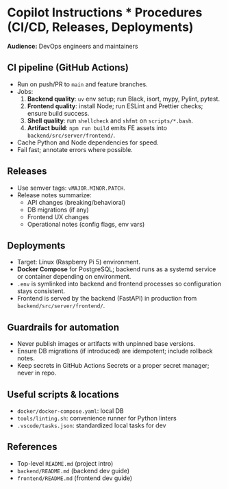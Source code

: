 # Copilot Instructions * Procedures (CI/CD, Releases, Deployments)

**Audience:** DevOps engineers and maintainers

## CI pipeline (GitHub Actions)

- Run on push/PR to `main` and feature branches.
- Jobs:
  1) **Backend quality**: `uv` env setup; run Black, isort, mypy, Pylint, pytest.
  2) **Frontend quality**: install Node; run ESLint and Prettier checks; ensure build success.
  3) **Shell quality**: run `shellcheck` and `shfmt` on `scripts/*.bash`.
  4) **Artifact build**: `npm run build` emits FE assets into `backend/src/server/frontend/`.
- Cache Python and Node dependencies for speed.
- Fail fast; annotate errors where possible.

## Releases

- Use semver tags: `vMAJOR.MINOR.PATCH`.
- Release notes summarize:
  - API changes (breaking/behavioral)
  - DB migrations (if any)
  - Frontend UX changes
  - Operational notes (config flags, env vars)

## Deployments

- Target: Linux (Raspberry Pi 5) environment.
- **Docker Compose** for PostgreSQL; backend runs as a systemd service or container depending on environment.
- `.env` is symlinked into backend and frontend processes so configuration stays consistent.
- Frontend is served by the backend (FastAPI) in production from `backend/src/server/frontend/`.

## Guardrails for automation

- Never publish images or artifacts with unpinned base versions.
- Ensure DB migrations (if introduced) are idempotent; include rollback notes.
- Keep secrets in GitHub Actions Secrets or a proper secret manager; never in repo.

## Useful scripts & locations

- `docker/docker-compose.yaml`: local DB
- `tools/linting.sh`: convenience runner for Python linters
- `.vscode/tasks.json`: standardized local tasks for dev

## References

- Top-level `README.md` (project intro)
- `backend/README.md` (backend dev guide)
- `frontend/README.md` (frontend dev guide)
